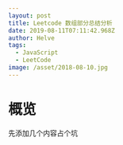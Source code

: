 ```yaml
---
layout: post
title: Leetcode 数组部分总结分析
date: 2019-08-11T07:11:42.968Z
author: Helve
tags:
  - JavaScript
  - LeetCode
image: /asset/2018-08-10.jpg
---
```

# 概览
先添加几个内容占个坑
